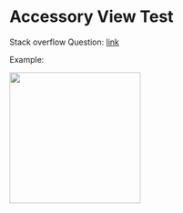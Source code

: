 # Accessory View Test

Stack overflow Question: [link](https://stackoverflow.com/questions/69318137/how-to-keep-uibutton-back-to-its-position-after-dismissing-keyboard-in-ios)

Example:

<img src="https://i.imgur.com/g5cVfqd.gif" width="230">

